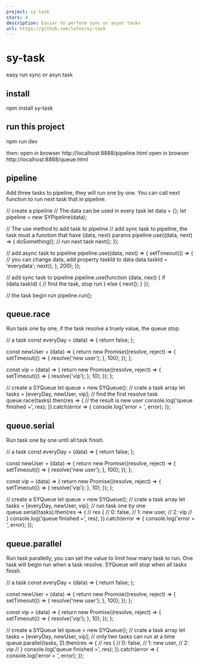 ```yaml
---
project: sy-task
stars: 4
description: Easier to perform sync or async tasks
url: https://github.com/lefex/sy-task
---
```


sy-task
=======

easy run sync or asyn task

install
-------

npm install sy-task

run this project
----------------

npm run dev

then:
open in browser http://localhost:8888/pipeline.html
open in browser http://localhost:8888/queue.html

pipeline
--------

Add three tasks to pipeline, they will run one by one. You can call next function to run next task that in pipeline.

// create a pipeline
// The data can be used in every task
let data \= {};
let pipeline \= new SYPipeline(data);

// The use method to add task to pipeline
// add sync task to pipeline, the task must a function that have (data, next) params
pipeline.use((data, next) \=> {
    doSomething();
    // run next task
    next();
});

// add async task to pipeline
pipeline.use((data, next) \=> {
    setTimeout(() \=> {
        // you can change data, add property taskId to data
        data.taskId \= 'everydata';
        next();
    }, 200);
});

// add sync task to pipeline
pipeline.use(function (data, next) {
    if (data.taskId) {
        // find the task, stop run
    }
    else {
        next();
    }
});

// the task begin run
pipeline.run();

queue.race
----------

Run task one by one, if the task resolve a truely value, the queue stop.

// a task
const everyDay \= (data) \=> {
    return false;
};

const newUser \= (data) \=> {
    return new Promise((resolve, reject) \=> {
        setTimeout(() \=> {
            resolve('new user');
        }, 100);
    });
};

const vip \= (data) \=> {
    return new Promise((resolve, reject) \=> {
        setTimeout(() \=> {
            resolve('vip');
        }, 10);
    });
};

// create a SYQueue
let queue \= new SYQueue();
// crate a task array
let tasks \= \[everyDay, newUser, vip\];
// find the first resolve task
queue.race(tasks).then(res \=> {
    // the result is new user
    console.log('queue finished =', res);
}).catch(error \=> {
    console.log('error = ', error);
});

queue.serial
------------

Run task one by one until all task finish.

// a task
const everyDay \= (data) \=> {
    return false;
};

const newUser \= (data) \=> {
    return new Promise((resolve, reject) \=> {
        setTimeout(() \=> {
            resolve('new user');
        }, 100);
    });
};

const vip \= (data) \=> {
    return new Promise((resolve, reject) \=> {
        setTimeout(() \=> {
            resolve('vip');
        }, 10);
    });
};

// create a SYQueue
let queue \= new SYQueue();
// crate a task array
let tasks \= \[everyDay, newUser, vip\];
// run task one by one
queue.serial(tasks).then(res \=> {
    // res {
    //     0: false,
    //     1: new user,
    //     2: vip
    // }
    console.log('queue finished =', res);
}).catch(error \=> {
    console.log('error = ', error);
});

queue.parallel
--------------

Run task parallelly, you can set the value to limit how many task to run. One task will begin run when a task resolve. SYQueue will stop when all tasks finish.

// a task
const everyDay \= (data) \=> {
    return false;
};

const newUser \= (data) \=> {
    return new Promise((resolve, reject) \=> {
        setTimeout(() \=> {
            resolve('new user');
        }, 100);
    });
};

const vip \= (data) \=> {
    return new Promise((resolve, reject) \=> {
        setTimeout(() \=> {
            resolve('vip');
        }, 10);
    });
};

// create a SYQueue
let queue \= new SYQueue();
// crate a task array
let tasks \= \[everyDay, newUser, vip\];
// only two tasks can run at a time
queue.parallel(tasks, 2).then(res \=> {
    // res {
    //     0: false,
    //     1: new user,
    //     2: vip
    // }
    console.log('queue finished =', res);
}).catch(error \=> {
    console.log('error = ', error);
});
